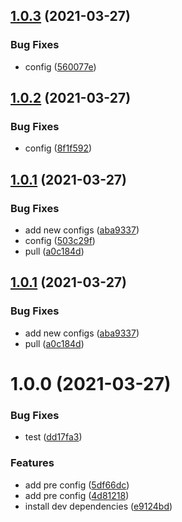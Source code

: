 ## [1.0.3](https://github.com/IgorDePaula/phprelease/compare/v1.0.2...v1.0.3) (2021-03-27)


### Bug Fixes

* config ([560077e](https://github.com/IgorDePaula/phprelease/commit/560077ee32b2a47cc01604377e9ecc9abba3c7ff))

## [1.0.2](https://github.com/IgorDePaula/phprelease/compare/v1.0.1...v1.0.2) (2021-03-27)


### Bug Fixes

* config ([8f1f592](https://github.com/IgorDePaula/phprelease/commit/8f1f592fac69d8feb0c65b6e53ab7eaac1b323e4))

## [1.0.1](https://github.com/IgorDePaula/phprelease/compare/v1.0.0...v1.0.1) (2021-03-27)


### Bug Fixes

* add new configs ([aba9337](https://github.com/IgorDePaula/phprelease/commit/aba9337b967986bb235f058735944da3d931731d))
* config ([503c29f](https://github.com/IgorDePaula/phprelease/commit/503c29f62a269512acc0930f08c2768adc9a7e0d))
* pull ([a0c184d](https://github.com/IgorDePaula/phprelease/commit/a0c184d307932f3fb6f453347fbbb6a63badfefc))

## [1.0.1](https://github.com/IgorDePaula/phprelease/compare/v1.0.0...v1.0.1) (2021-03-27)


### Bug Fixes

* add new configs ([aba9337](https://github.com/IgorDePaula/phprelease/commit/aba9337b967986bb235f058735944da3d931731d))
* pull ([a0c184d](https://github.com/IgorDePaula/phprelease/commit/a0c184d307932f3fb6f453347fbbb6a63badfefc))

# 1.0.0 (2021-03-27)


### Bug Fixes

* test ([dd17fa3](https://github.com/IgorDePaula/phprelease/commit/dd17fa3e631a834b1c74678e663c901d226e4cce))


### Features

* add pre config ([5df66dc](https://github.com/IgorDePaula/phprelease/commit/5df66dc469c8f18bd75fba0fc9821f85ef5e956f))
* add pre config ([4d81218](https://github.com/IgorDePaula/phprelease/commit/4d81218ea87f493d2ec8502cc73ad0b85f12ef96))
* install dev dependencies ([e9124bd](https://github.com/IgorDePaula/phprelease/commit/e9124bda5836699d6d5549677f11320e0dee3713))
